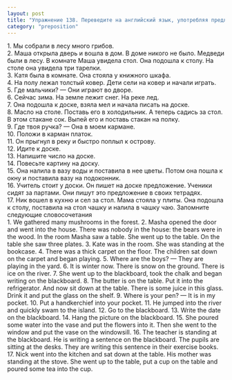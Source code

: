 ```yaml
---
layout: post
title: "Упражнение 138. Переведите на английский язык, употребляя предлоги on, in, at, to, into."
category: "preposition"
---
```

<section class="question">
1. Мы собрали в лесу много грибов.<br>
2. Маша открыла дверь и вошла в дом. В доме никого не было. Медведи были в лесу. В комнате Маша увидела стол. Она подошла к столу. На столе она увидела три тарелки.
<br>
3. Катя была в комнате. Она стояла у книжного шкафа.
<br>
4. На полу лежал толстый ковер. Дети сели на ковер и начали играть.
<br>
5. Где мальчики? — Они играют во дворе.
<br>
6. Сейчас зима. На земле лежит снег. На реке лед.
<br>
7. Она подошла к доске, взяла мел и начала писать на доске.
<br>
8. Масло на столе. Поставь его в холодильник. А теперь садись за стол. В этом стакане сок. Выпей его и поставь стакан на полку.
<br>
9. Где твоя ручка? — Она в моем кармане.
<br>
10. Положи в карман платок.
<br>
11. Он прыгнул в реку и быстро поплыл к острову.
<br>
12. Идите к доске.
<br>
13. Напишите число на доске.
<br>
14. Повесьте картину на доску.
<br>
15. Она налила в вазу воды и поставила в нее цветы. Потом она пошла к окну и поставила вазу на подоконник.
<br>
16. Учитель стоит у доски. Он пишет на доске предложение. Ученики сидят за партами. Они пишут это предложение в своих тетрадях.
<br>
17. Ник вошел в кухню и сел за стол. Мама стояла у плиты. Она подошла к столу, поставила на стол чашку и налила в чашку чаю. 
Запомните следующие словосочетания
</section>

<section class="answer">
1. We gathered many mushrooms in the forest. 2. Masha opened the door and went into the house. There was nobody in the house: the bears were in the wood. In the room Masha saw a table. She went up to the table. On the table she saw three plates. 3. Kate was in the room. She was standing at the bookcase. 4. There was a thick carpet on the floor. The children sat down on the carpet and began playing. 5. Where are the boys? — They are playing in the yard. 6. It is winter now. There is snow on the ground. There is ice on the river. 7. She went up to the blackboard, took the chalk and began writing on the blackboard. 8. The butter is on the table. Put it into the refrigerator. And now sit down at the table. There is some juice in this glass. Drink it and put the glass on the shelf. 9. Where is your pen? — It is in my pocket. 10. Put a handkerchief into your pocket. 11. He jumped into the river and quickly swam to the island. 12. Go to the blackboard. 13. Write the date on the blackboard. 14. Hang the picture on the blackboard. 15. She poured some water into the vase and put the flowers into it. Then she went to the window and put the vase on the windowsill. 16. The teacher is standing at the blackboard. He is writing a sentence on the blackboard. The pupils are sitting at the desks. They are writing this sentence in their exercise books. 17. Nick went into the kitchen and sat down at the table. His mother was standing at the stove. She went up to the table, put a cup on the table and poured some tea into the cup.
</section>